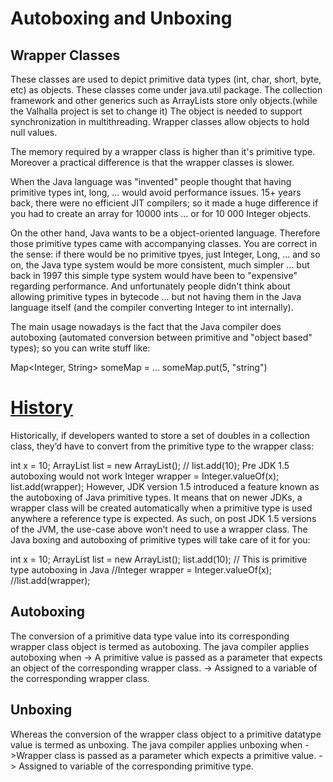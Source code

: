# Autoboxing and Unboxing

## Wrapper Classes
These classes are used to depict primitive data types (int, char, short, byte, etc) as objects. 
These classes come under java.util package.
The collection framework and other generics such as ArrayLists store only objects.(while the Valhalla project is set to change it)
The object is needed to support synchronization in multithreading.
Wrapper classes allow objects to hold null values.

The memory required by a wrapper class is higher than it's primitive type. Moreover a practical difference is that the wrapper classes is slower.

When the Java language was "invented" people thought that having primitive types int, long, ... would avoid performance issues. 15+ years back, there were no efficient JIT compilers; so it made a huge difference if you had to create an array for 10000 ints ... or for 10 000 Integer objects.

On the other hand, Java wants to be a object-oriented language. Therefore those primitive types came with accompanying classes. You are correct in the sense: if there would be no primitive tpyes, just Integer, Long, ... and so on, the Java type system would be more consistent, much simpler ... but back in 1997 this simple type system would have been to "expensive" regarding performance. And unfortunately people didn't think about allowing primitive types in bytecode ... but not having them in the Java language itself (and the compiler converting Integer to int internally).

The main usage nowadays is the fact that the Java compiler does autoboxing (automated conversion between primitive and "object based" types); so you can write stuff like:

Map<Integer, String> someMap = ...
someMap.put(5, "string")


# [History](https://www.theserverside.com/blog/Coffee-Talk-Java-News-Stories-and-Opinions/Performance-cost-of-Java-autoboxing-and-unboxing-of-primitive-types)
Historically, if developers wanted to store a set of doubles in a collection class, they’d have to convert from the primitive type to the wrapper class:

int x = 10;
ArrayList<E> list = new ArrayList();
// list.add(10); Pre JDK 1.5 autoboxing would not work
Integer wrapper = Integer.valueOf(x);
list.add(wrapper);
However, JDK version 1.5 introduced a feature known as the autoboxing of Java primitive types. It means that on newer JDKs, a wrapper class will be created automatically when a primitive type is used anywhere a reference type is expected. As such, on post JDK 1.5 versions of the JVM, the use-case above won’t need to use a wrapper class. The Java boxing and autoboxing of primitive types will take care of it for you:

int x = 10;
ArrayList<E> list = new ArrayList();
list.add(10); // This is primitive type autoboxing in Java 
//Integer wrapper = Integer.valueOf(x);
//list.add(wrapper);

## Autoboxing

The conversion of a primitive data type value into its corresponding wrapper class object is termed as autoboxing.
The java compiler applies autoboxing when
-> A primitive value is passed as a parameter that expects an object of the corresponding wrapper class.
-> Assigned to a variable of the corresponding wrapper class.

## Unboxing

Whereas the conversion of the wrapper class object to a primitive datatype value is termed as unboxing.
The java compiler applies unboxing when
->Wrapper class is passed as a parameter which expects a primitive value.
-> Assigned to variable of the corresponding primitive type.